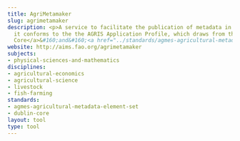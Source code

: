 ```yaml
---
title: AgriMetamaker
slug: agrimetamaker
description: <p>A service to facilitate the publication of metadata in the AGRIS Repository;
  it conforms to the the AGRIS Application Profile, which draws from the <a href="../standards/dublin-core.html">Dublin
  Core</a>&#160;and&#160;<a href="../standards/agmes-agricultural-metadata-element-set.html">AgMES</a>&#160;standards.</p>
website: http://aims.fao.org/agrimetamaker
subjects:
- physical-sciences-and-mathematics
disciplines:
- agricultural-economics
- agricultural-science
- livestock
- fish-farming
standards:
- agmes-agricultural-metadata-element-set
- dublin-core
layout: tool
type: tool
---
```



